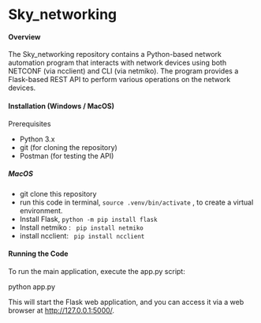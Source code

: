 # Sky_networking
#### Overview

The Sky_networking repository contains a Python-based network automation program that interacts with network devices using both NETCONF (via ncclient) and CLI (via netmiko). The program provides a Flask-based REST API to perform various operations on the network devices.

#### Installation (Windows / MacOS)
Prerequisites
- Python 3.x
- git (for cloning the repository)
- Postman (for testing the API)
##### MacOS

- git clone this repository
- run this code in terminal, `source .venv/bin/activate` , to create a virtual environment.
- Install Flask, `python -m pip install flask`
- Install netmiko : ` pip install netmiko`
- install ncclient: ` pip install ncclient`
  
#### Running the Code

To run the main application, execute the app.py script:

python app.py


This will start the Flask web application, and you can access it via a web browser at http://127.0.0.1:5000/.
